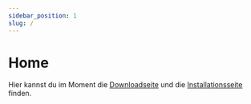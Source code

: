 ```yaml
---
sidebar_position: 1
slug: /
---
```


# Home
Hier kannst du im Moment die [Downloadseite](./downloads) und die [Installationsseite](./installation) finden.